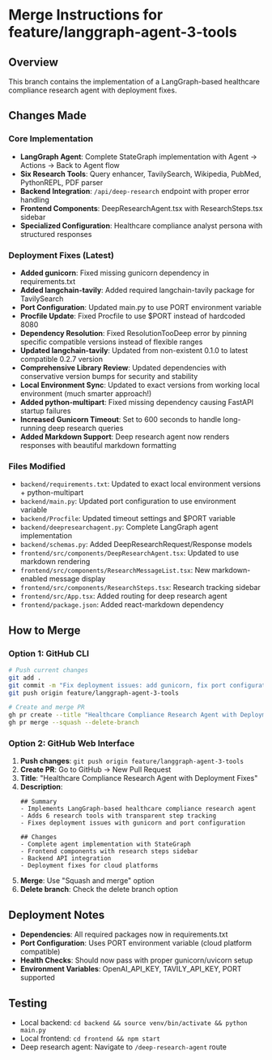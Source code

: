 # Merge Instructions for feature/langgraph-agent-3-tools

## Overview
This branch contains the implementation of a LangGraph-based healthcare compliance research agent with deployment fixes.

## Changes Made

### Core Implementation
- **LangGraph Agent**: Complete StateGraph implementation with Agent → Actions → Back to Agent flow
- **Six Research Tools**: Query enhancer, TavilySearch, Wikipedia, PubMed, PythonREPL, PDF parser
- **Backend Integration**: `/api/deep-research` endpoint with proper error handling
- **Frontend Components**: DeepResearchAgent.tsx with ResearchSteps.tsx sidebar
- **Specialized Configuration**: Healthcare compliance analyst persona with structured responses

### Deployment Fixes (Latest)
- **Added gunicorn**: Fixed missing gunicorn dependency in requirements.txt
- **Added langchain-tavily**: Added required langchain-tavily package for TavilySearch
- **Port Configuration**: Updated main.py to use PORT environment variable
- **Procfile Update**: Fixed Procfile to use $PORT instead of hardcoded 8080
- **Dependency Resolution**: Fixed ResolutionTooDeep error by pinning specific compatible versions instead of flexible ranges
- **Updated langchain-tavily**: Updated from non-existent 0.1.0 to latest compatible 0.2.7 version
- **Comprehensive Library Review**: Updated dependencies with conservative version bumps for security and stability
- **Local Environment Sync**: Updated to exact versions from working local environment (much smarter approach!)
- **Added python-multipart**: Fixed missing dependency causing FastAPI startup failures
- **Increased Gunicorn Timeout**: Set to 600 seconds to handle long-running deep research queries
- **Added Markdown Support**: Deep research agent now renders responses with beautiful markdown formatting

### Files Modified
- `backend/requirements.txt`: Updated to exact local environment versions + python-multipart
- `backend/main.py`: Updated port configuration to use environment variable
- `backend/Procfile`: Updated timeout settings and $PORT variable
- `backend/deepresearchagent.py`: Complete LangGraph agent implementation
- `backend/schemas.py`: Added DeepResearchRequest/Response models
- `frontend/src/components/DeepResearchAgent.tsx`: Updated to use markdown rendering
- `frontend/src/components/ResearchMessageList.tsx`: New markdown-enabled message display
- `frontend/src/components/ResearchSteps.tsx`: Research tracking sidebar
- `frontend/src/App.tsx`: Added routing for deep research agent
- `frontend/package.json`: Added react-markdown dependency

## How to Merge

### Option 1: GitHub CLI
```bash
# Push current changes
git add .
git commit -m "Fix deployment issues: add gunicorn, fix port configuration"
git push origin feature/langgraph-agent-3-tools

# Create and merge PR
gh pr create --title "Healthcare Compliance Research Agent with Deployment Fixes" --body "Implements LangGraph agent with 6 research tools and fixes deployment issues with gunicorn and port configuration"
gh pr merge --squash --delete-branch
```

### Option 2: GitHub Web Interface
1. **Push changes**: `git push origin feature/langgraph-agent-3-tools`
2. **Create PR**: Go to GitHub → New Pull Request
3. **Title**: "Healthcare Compliance Research Agent with Deployment Fixes"
4. **Description**: 
   ```
   ## Summary
   - Implements LangGraph-based healthcare compliance research agent
   - Adds 6 research tools with transparent step tracking
   - Fixes deployment issues with gunicorn and port configuration
   
   ## Changes
   - Complete agent implementation with StateGraph
   - Frontend components with research steps sidebar
   - Backend API integration
   - Deployment fixes for cloud platforms
   ```
5. **Merge**: Use "Squash and merge" option
6. **Delete branch**: Check the delete branch option

## Deployment Notes
- **Dependencies**: All required packages now in requirements.txt
- **Port Configuration**: Uses PORT environment variable (cloud platform compatible)
- **Health Checks**: Should now pass with proper gunicorn/uvicorn setup
- **Environment Variables**: OpenAI_API_KEY, TAVILY_API_KEY, PORT supported

## Testing
- Local backend: `cd backend && source venv/bin/activate && python main.py`
- Local frontend: `cd frontend && npm start`
- Deep research agent: Navigate to `/deep-research-agent` route 